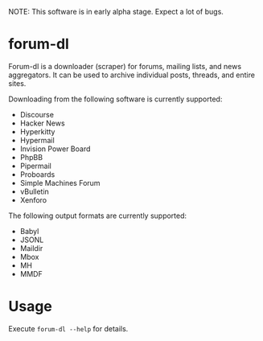 NOTE: This software is in early alpha stage. Expect a lot of bugs.

# forum-dl

Forum-dl is a downloader (scraper) for forums, mailing lists, and news aggregators. It can be used to archive individual posts, threads, and entire sites.

Downloading from the following software is currently supported:

- Discourse
- Hacker News
- Hyperkitty
- Hypermail
- Invision Power Board
- PhpBB
- Pipermail
- Proboards
- Simple Machines Forum
- vBulletin
- Xenforo

The following output formats are currently supported:

- Babyl
- JSONL
- Maildir
- Mbox
- MH
- MMDF

# Usage

Execute `forum-dl --help` for details.
